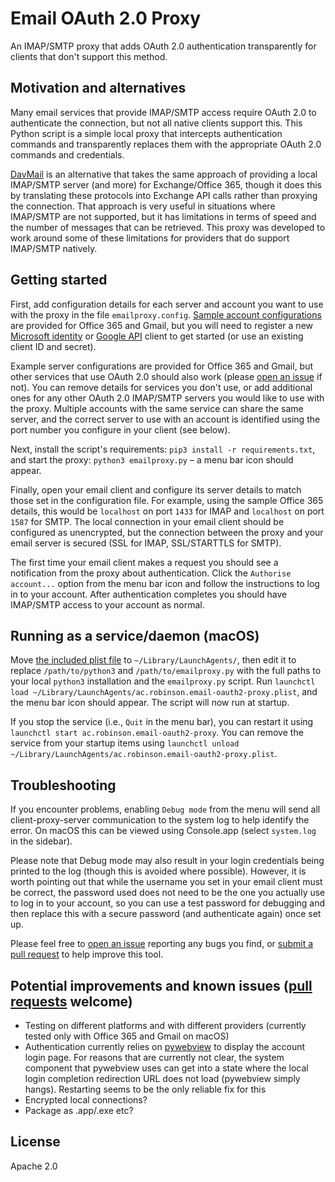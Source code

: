 # Email OAuth 2.0 Proxy
An IMAP/SMTP proxy that adds OAuth 2.0 authentication transparently for clients that don't support this method.


## Motivation and alternatives
Many email services that provide IMAP/SMTP access require OAuth 2.0 to authenticate the connection, but not all native clients support this. This Python script is a simple local proxy that intercepts authentication commands and transparently replaces them with the appropriate OAuth 2.0 commands and credentials.

[DavMail](http://davmail.sourceforge.net/) is an alternative that takes the same approach of providing a local IMAP/SMTP server (and more) for Exchange/Office 365, though it does this by translating these protocols into Exchange API calls rather than proxying the connection. That approach is very useful in situations where IMAP/SMTP are not supported, but it has limitations in terms of speed and the number of messages that can be retrieved. This proxy was developed to work around some of these limitations for providers that do support IMAP/SMTP natively.


## Getting started
First, add configuration details for each server and account you want to use with the proxy in the file `emailproxy.config`. [Sample account configurations](emailproxy.config) are provided for Office 365 and Gmail, but you will need to register a new [Microsoft identity](https://docs.microsoft.com/en-us/azure/active-directory/develop/quickstart-register-app) or [Google API](https://support.google.com/googleapi/answer/6158849) client to get started (or use an existing client ID and secret).

Example server configurations are provided for Office 365 and Gmail, but other services that use OAuth 2.0 should also work (please [open an issue](https://github.com/simonrob/email-oauth2-proxy/issues) if not). You can remove details for services you don't use, or add additional ones for any other OAuth 2.0 IMAP/SMTP servers you would like to use with the proxy. Multiple accounts with the same service can share the same server, and the correct server to use with an account is identified using the port number you configure in your client (see below).

Next, install the script's requirements: `pip3 install -r requirements.txt`, and start the proxy: `python3 emailproxy.py` – a menu bar icon should appear.

Finally, open your email client and configure its server details to match those set in the configuration file. For example, using the sample Office 365 details, this would be `localhost` on port `1433` for IMAP and `localhost` on port `1587` for SMTP. The local connection in your email client should be configured as unencrypted, but the connection between the proxy and your email server is secured (SSL for IMAP, SSL/STARTTLS for SMTP).

The first time your email client makes a request you should see a notification from the proxy about authentication. Click the `Authorise account...` option from the menu bar icon and follow the instructions to log in to your account. After authentication completes you should have IMAP/SMTP access to your account as normal.


## Running as a service/daemon (macOS)
Move [the included plist file](ac.robinson.email-oauth2-proxy.plist) to `~/Library/LaunchAgents/`, then edit it to replace `/path/to/python3` and `/path/to/emailproxy.py` with the full paths to your local `python3` installation and the `emailproxy.py` script. Run `launchctl load ~/Library/LaunchAgents/ac.robinson.email-oauth2-proxy.plist`, and the menu bar icon should appear. The script will now run at startup.

If you stop the service (i.e., `Quit` in the menu bar), you can restart it using `launchctl start ac.robinson.email-oauth2-proxy`. You can remove the service from your startup items using `launchctl unload ~/Library/LaunchAgents/ac.robinson.email-oauth2-proxy.plist`.


## Troubleshooting
If you encounter problems, enabling `Debug mode` from the menu will send all client-proxy-server communication to the system log to help identify the error. On macOS this can be viewed using Console.app (select `system.log` in the sidebar).

Please note that Debug mode may also result in your login credentials being printed to the log (though this is avoided where possible). However, it is worth pointing out that while the username you set in your email client must be correct, the password used does not need to be the one you actually use to log in to your account, so you can use a test password for debugging and then replace this with a secure password (and authenticate again) once set up.

Please feel free to [open an issue](https://github.com/simonrob/email-oauth2-proxy/issues) reporting any bugs you find, or [submit a pull request](https://github.com/simonrob/email-oauth2-proxy/pulls) to help improve this tool.


## Potential improvements and known issues ([pull requests](https://github.com/simonrob/email-oauth2-proxy/pulls) welcome)
- Testing on different platforms and with different providers (currently tested only with Office 365 and Gmail on macOS)
- Authentication currently relies on [pywebview](https://github.com/r0x0r/pywebview/) to display the account login page. For reasons that are currently not clear, the system component that pywebview uses can get into a state where the local login completion redirection URL does not load (pywebview simply hangs). Restarting seems to be the only reliable fix for this
- Encrypted local connections?
- Package as .app/.exe etc?


## License
Apache 2.0
